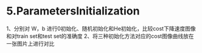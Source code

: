 # 5.ParametersInitialization
1、分别对 W，b 进行0初始化、随机初始化和He初始化，比较cost下降速度图像和对train set和test set的准确度
2、将三种初始化方法对应的cost图像曲线放在一张图片上进行对比
